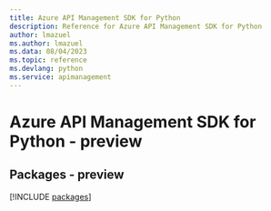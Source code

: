 ```yaml
---
title: Azure API Management SDK for Python
description: Reference for Azure API Management SDK for Python
author: lmazuel
ms.author: lmazuel
ms.data: 08/04/2023
ms.topic: reference
ms.devlang: python
ms.service: apimanagement
---
```

# Azure API Management SDK for Python - preview
## Packages - preview
[!INCLUDE [packages](api-management-index.md)]
